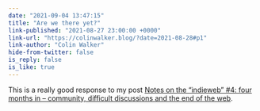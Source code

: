 ```yaml
---
date: "2021-09-04 13:47:15"
title: "Are we there yet?"
link-published: "2021-08-27 23:00:00 +0000"
link-url: "https://colinwalker.blog/?date=2021-08-28#p1"
link-author: "Colin Walker"
hide-from-twitter: false
is_reply: false
is_like: true
---
```


This is a really good response to my post [Notes on the “indieweb” #4: four months in – community, difficult discussions and the end of the web](../../posts/indieweb-4/).
